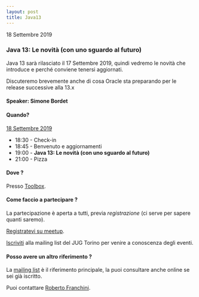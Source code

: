 ```yaml
---
layout: post
title: Java13
---
```


18 Settembre 2019

### Java 13: Le novità (con uno sguardo al futuro)

Java 13 sarà rilasciato il 17 Settembre 2019, quindi vedremo le novità che introduce e perché conviene tenersi aggiornati.

Discuteremo brevemente anche di cosa Oracle sta preparando per le release successive alla 13.x

#### Speaker: Simone Bordet

#### Quando?

<u>18 Settembre 2019</u>

* 18:30 - Check-in
* 18:45 - Benvenuto e aggiornamenti
* 19:00 - **Java 13: Le novità (con uno sguardo al futuro)**
* 21:00 - Pizza

#### Dove ?

Presso [Toolbox](/places/toolbox/).

#### Come faccio a partecipare ?

La partecipazione è aperta a tutti, previa *registrazione* (ci serve per 
sapere quanti saremo).

[Registratevi su meetup](https://www.meetup.com/JUGTorino/events/264821912).

[Iscriviti](/subscribe/) alla mailing list del JUG Torino per venire a 
conoscenza degli eventi.

#### Posso avere un altro riferimento ?

La [mailing list](https://groups.yahoo.com/groups/it-torino-java-jug) è il
riferimento principale, la puoi consultare anche online se sei già iscritto.

Puoi contattare [Roberto Franchini](/people/robertoFranchini/).
